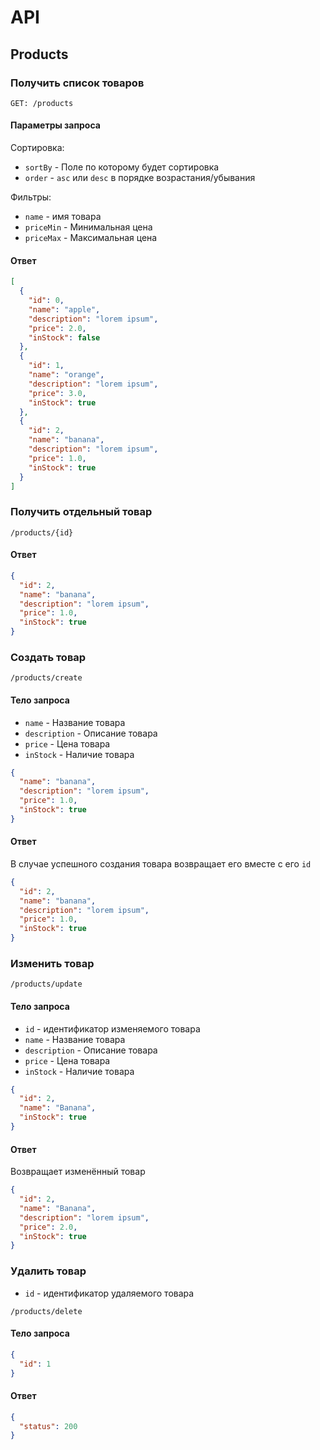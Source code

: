 # API
## Products
### Получить список товаров
```
GET: /products
```
#### Параметры запроса
Сортировка:
- `sortBy` - Поле по которому будет сортировка
- `order` - `asc` или `desc` в порядке возрастания/убывания

Фильтры:
- `name` - имя товара
- `priceMin` - Минимальная цена
- `priceMax` - Максимальная цена
#### Ответ
```json
[
  {
    "id": 0,
    "name": "apple",
    "description": "lorem ipsum",
    "price": 2.0,
    "inStock": false
  },
  {
    "id": 1,
    "name": "orange",
    "description": "lorem ipsum",
    "price": 3.0,
    "inStock": true
  },
  {
    "id": 2,
    "name": "banana",
    "description": "lorem ipsum",
    "price": 1.0,
    "inStock": true
  }
]
```



### Получить отдельный товар
```
/products/{id}
```
#### Ответ
```json
{
  "id": 2,
  "name": "banana",
  "description": "lorem ipsum",
  "price": 1.0,
  "inStock": true
}
```



### Создать товар
```
/products/create
```
#### Тело запроса
- `name` - Название товара
- `description` - Описание товара
- `price` - Цена товара
- `inStock` - Наличие товара
```json
{
  "name": "banana",
  "description": "lorem ipsum",
  "price": 1.0,
  "inStock": true
}
```
#### Ответ
В случае успешного создания товара возвращает его вместе с его `id`
```json
{
  "id": 2,
  "name": "banana",
  "description": "lorem ipsum",
  "price": 1.0,
  "inStock": true
}
```



### Изменить товар
```
/products/update
```
#### Тело запроса
- `id` - идентификатор изменяемого товара
- `name` - Название товара
- `description` - Описание товара
- `price` - Цена товара
- `inStock` - Наличие товара
```json
{
  "id": 2,
  "name": "Banana",
  "inStock": true
}
```
#### Ответ
Возвращает изменённый товар
```json
{
  "id": 2,
  "name": "Banana",
  "description": "lorem ipsum",
  "price": 2.0,
  "inStock": true
}
```



### Удалить товар
- `id` - идентификатор удаляемого товара
```
/products/delete
```
#### Тело запроса
```json
{
  "id": 1
}
```
#### Ответ
```json
{
  "status": 200
}
```